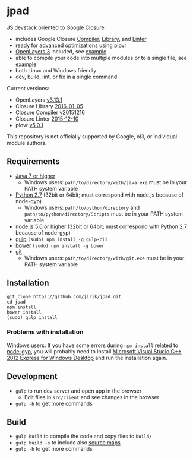 # jpad

JS devstack oriented to [Google Closure](https://developers.google.com/closure/) 
* includes Google Closure [Compiler](https://github.com/google/closure-compiler), [Library](https://github.com/google/closure-library), and [Linter](https://developers.google.com/closure/utilities/docs/linter_howto)
* ready for [advanced optimizations](https://developers.google.com/closure/compiler/docs/compilation_levels) using [plovr](https://github.com/bolinfest/plovr)
* [OpenLayers 3](http://openlayers.org/) included, see [example](https://github.com/jirik/jpad/tree/master/src/client/example/ol3)
* able to compile your code into multiple modules or to a single file, see [example](https://github.com/jirik/jpad/tree/master/src/client/example/module)
* both Linux and Windows friendly
* dev, build, lint, or fix in a single command

Current versions:
* OpenLayers [v3.13.1](https://github.com/openlayers/ol3/releases)
* Closure Library [2016-01-05](https://github.com/google/closure-library/commits/fe66ad635ad3ff2bc8ee85933e4bf86bfa7523fb)
* Closure Compiler [v20151216](https://github.com/google/closure-compiler/releases)
* Closure Linter [2015-12-10](https://github.com/google/closure-linter/commits/5c27529075bb88bdc45e73008f496dec8438d658)
* plovr [v5.0.1](https://github.com/bolinfest/plovr/releases)

This repository is not officially supported by Google, ol3, or individual module authors.

## Requirements
* [Java 7 or higher](http://www.java.com/)
  * Windows users: `path/to/directory/with/java.exe` must be in your PATH system variable
* [Python 2.7](https://www.python.org/downloads/) (32bit or 64bit; must correspond with node.js because of node-gyp)
  * Windows users: `path/to/python/directory` and `path/to/python/directory/Scripts` must be in your PATH system variable
* [node.js 5.6 or higher](http://nodejs.org/download/) (32bit or 64bit; must correspond with Python 2.7 because of node-gyp)
* [gulp](http://gulpjs.com/) `(sudo) npm install -g gulp-cli`
* [bower](http://bower.io/) `(sudo) npm install -g bower`
* [git](http://git-scm.com/downloads)
  * Windows users: `path/to/directory/with/git.exe` must be in your PATH system variable

## Installation
```
git clone https://github.com/jirik/jpad.git
cd jpad
npm install
bower install
(sudo) gulp install
```
### Problems with installation
Windows users: If you have some errors during `npm install` related to [node-gyp](https://github.com/TooTallNate/node-gyp), you will probably need to install [Microsoft Visual Studio C++ 2012 Express for Windows Desktop](http://www.microsoft.com/en-us/download/details.aspx?id=34673) and run the installation again.

## Development
* `gulp` to run dev server and open app in the browser
  * Edit files in `src/client` and see changes in the browser
* `gulp -h` to get more commands

## Build
* `gulp build` to compile the code and copy files to `build/`
* `gulp build -s` to include also [source maps](https://developer.chrome.com/devtools/docs/javascript-debugging#source-maps)
* `gulp -h` to get more commands

